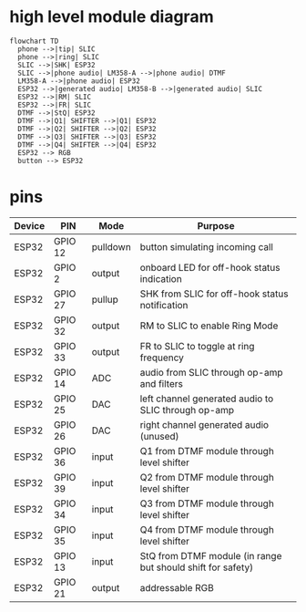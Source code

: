 # high level module diagram

```mermaid
flowchart TD
  phone -->|tip| SLIC
  phone -->|ring| SLIC
  SLIC -->|SHK| ESP32
  SLIC -->|phone audio| LM358-A -->|phone audio| DTMF
  LM358-A -->|phone audio| ESP32
  ESP32 -->|generated audio| LM358-B -->|generated audio| SLIC
  ESP32 -->|RM| SLIC
  ESP32 -->|FR| SLIC
  DTMF -->|StQ| ESP32
  DTMF -->|Q1| SHIFTER -->|Q1| ESP32
  DTMF -->|Q2| SHIFTER -->|Q2| ESP32
  DTMF -->|Q3| SHIFTER -->|Q3| ESP32
  DTMF -->|Q4| SHIFTER -->|Q4| ESP32
  ESP32 --> RGB
  button --> ESP32
```

# pins
|Device|PIN|Mode|Purpose|
|---|---|---|---|
|ESP32|GPIO 12|pulldown|button simulating incoming call|
|ESP32|GPIO 2|output|onboard LED for off-hook status indication|
|ESP32|GPIO 27|pullup|SHK from SLIC for off-hook status notification|
|ESP32|GPIO 32|output|RM to SLIC to enable Ring Mode|
|ESP32|GPIO 33|output|FR to SLIC to toggle at ring frequency|
|ESP32|GPIO 14|ADC|audio from SLIC through op-amp and filters|
|ESP32|GPIO 25|DAC|left channel generated audio to SLIC through op-amp|
|ESP32|GPIO 26|DAC|right channel generated audio (unused)|
|ESP32|GPIO 36|input|Q1 from DTMF module through level shifter|
|ESP32|GPIO 39|input|Q2 from DTMF module through level shifter|
|ESP32|GPIO 34|input|Q3 from DTMF module through level shifter|
|ESP32|GPIO 35|input|Q4 from DTMF module through level shifter|
|ESP32|GPIO 13|input|StQ from DTMF module (in range but should shift for safety)|
|ESP32|GPIO 21|output|addressable RGB|
